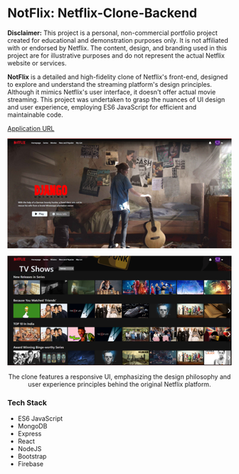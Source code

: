# NotFlix: Netflix-Clone-Backend

**Disclaimer:** This project is a personal, non-commercial portfolio project created for educational and demonstration purposes only. It is not affiliated with or endorsed by Netflix. The content, design, and branding used in this project are for illustrative purposes and do not represent the actual Netflix website or services.

**NotFlix** is a detailed and high-fidelity clone of Netflix's front-end, designed to explore and understand the streaming platform's design principles. Although it mimics Netflix's user interface, it doesn't offer actual movie streaming. This project was undertaken to grasp the nuances of UI design and user experience, employing ES6 JavaScript for efficient and maintainable code.

[Application URL](https://notflix.syedmoinahmed.dev/) <!-- Replace '#' with the actual URL -->

<p align="center">
  <img src="/ss1.png" alt="Application screenshot" />
</p>

<p align="center">
  <img src="/ss2.png" alt="Application screenshot" />
</p>
<p align="center">
  The clone features a responsive UI, emphasizing the design philosophy and user experience principles behind the original Netflix platform.
</p>

### Tech Stack
- ES6 JavaScript
- MongoDB
- Express
- React
- NodeJS
- Bootstrap
- Firebase
